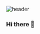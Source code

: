 ![header](https://capsule-render.vercel.app/api?type=waving&color=random&height=300&text=Welcome&desc=WebPublisher%Minji's%Github)

### Hi there 👋

<!--
**clickkm24/clickkm24** is a ✨ _special_ ✨ repository because its `README.md` (this file) appears on your GitHub profile.

Here are some ideas to get you started:

- 🔭 I’m currently working on ...
- 🌱 I’m currently learning ...
- 👯 I’m looking to collaborate on ...
- 🤔 I’m looking for help with ...
- 💬 Ask me about ...
- 📫 How to reach me: ...
- 😄 Pronouns: ...
- ⚡ Fun fact: ...
-->
